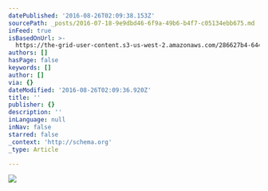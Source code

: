 ```yaml
---
datePublished: '2016-08-26T02:09:38.153Z'
sourcePath: _posts/2016-07-18-9e9dbd46-6f9a-49b6-b4f7-c05134ebb675.md
inFeed: true
isBasedOnUrl: >-
  https://the-grid-user-content.s3-us-west-2.amazonaws.com/286627b4-6442-4624-aed5-d511cf5dfcb6.jpg
authors: []
hasPage: false
keywords: []
author: []
via: {}
dateModified: '2016-08-26T02:09:36.920Z'
title: ''
publisher: {}
description: ''
inLanguage: null
inNav: false
starred: false
_context: 'http://schema.org'
_type: Article

---
```

![](https://imgflo.herokuapp.com/graph/vahj1ThiexotieMo/414971e95022f7c878e067da82acfa4d/croprotate.jpg?cropheight=1060&cropwidth=929&degrees=0&input=https%3A%2F%2Fthe-grid-user-content.s3-us-west-2.amazonaws.com%2F286627b4-6442-4624-aed5-d511cf5dfcb6.jpg&x=0&y=8)